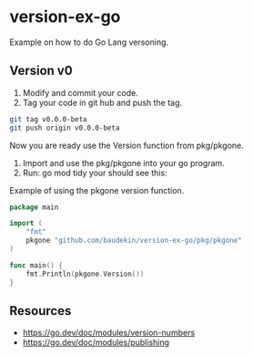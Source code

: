 # version-ex-go
Example on how to do Go Lang versoning.

## Version v0
1. Modify and commit your code.
2. Tag your code in git hub and push the tag.
```bash
git tag v0.0.0-beta
git push origin v0.0.0-beta
```
Now you are ready use the Version function from pkg/pkgone.
1. Import and use the pkg/pkgone into your go program.
2. Run: go mod tidy your should see this:

Example of using the pkgone version function.
```go
package main

import (
	"fmt"
	pkgone "github.com/baudekin/version-ex-go/pkg/pkgone"
)

func main() {
	fmt.Println(pkgone.Version())
}
```

## Resources
* https://go.dev/doc/modules/version-numbers
* https://go.dev/doc/modules/publishing
